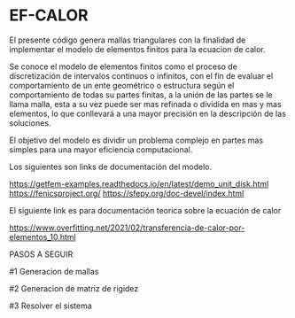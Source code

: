 # EF-CALOR

El presente código genera mallas triangulares con la finalidad de implementar el modelo de elementos finitos para la ecuacion de calor.

Se conoce el modelo de elementos finitos como el proceso de discretización de intervalos continuos o infinitos, con el fin de evaluar el comportamiento de un ente geométrico o estructura según el comportamiento de todas su partes finitas, a la unión de las partes se le llama malla, esta a su vez puede ser mas refinada o dividida en mas y mas elementos, lo que conllevará a una mayor precisión en la descripción de las soluciones.

El objetivo del modelo es dividir un problema complejo en partes mas simples para una mayor eficiencia computacional.

Los siguientes son links de documentación del modelo.

https://getfem-examples.readthedocs.io/en/latest/demo_unit_disk.html
https://fenicsproject.org/
https://sfepy.org/doc-devel/index.html

El siguiente link es para documentación teorica sobre la ecuación de calor

https://www.overfitting.net/2021/02/transferencia-de-calor-por-elementos_10.html

PASOS A SEGUIR

#1 Generacion de mallas

#2 Generacion de matriz de rigidez

#3 Resolver el sistema

